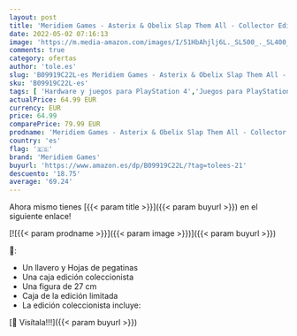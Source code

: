 ```yaml
---
layout: post
title: 'Meridiem Games - Asterix & Obelix Slap Them All - Collector Edition - Playstation 4'
date: 2022-05-02 07:16:13
image: 'https://m.media-amazon.com/images/I/51HbAhjlj6L._SL500_._SL400_.jpg'
comments: true
category: ofertas
author: 'tole.es'
slug: 'B09919C22L-es Meridiem Games - Asterix & Obelix Slap Them All -...'
sku: 'B09919C22L-es'
tags: [ 'Hardware y juegos para PlayStation 4','Juegos para PlayStation 4','Videojuegos','meridiem games','playstation','🇪🇸', ]
actualPrice: 64.99 EUR
currency: EUR
price: 64.99
comparePrice: 79.99 EUR
prodname: 'Meridiem Games - Asterix & Obelix Slap Them All - Collector Edition - Playstation 4'
country: 'es'
flag: '🇪🇸'
brand: 'Meridiem Games'
buyurl: 'https://www.amazon.es/dp/B09919C22L/?tag=tolees-21'
descuento: '18.75'
average: '69.24'
---
```


Ahora mismo tienes [{{< param title >}}]({{< param buyurl >}}) en el siguiente enlace!

[![{{< param prodname >}}]({{< param image >}})]({{< param buyurl >}})

🔎:

- Un llavero y Hojas de pegatinas
- Una caja edición coleccionista
- Una figura de 27 cm
- Caja de la edición limitada
- La edición coleccionista incluye:

[🛒 Visítala!!!]({{< param buyurl >}})
